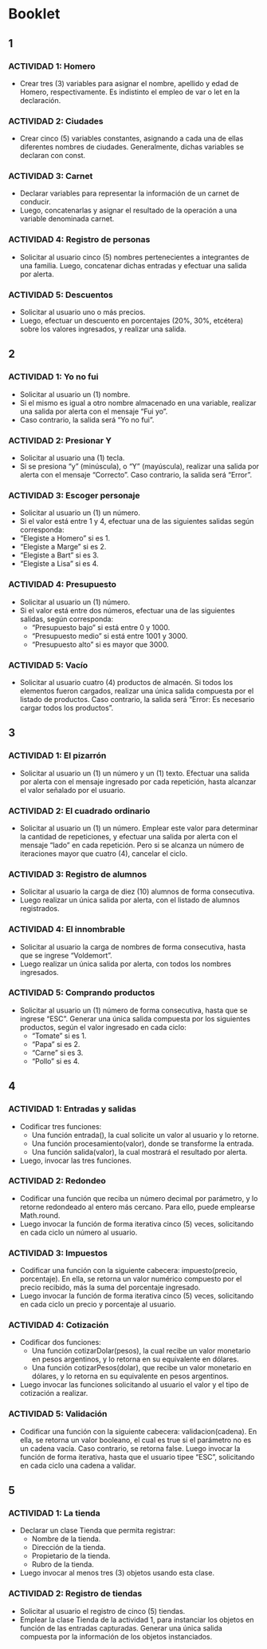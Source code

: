 # Booklet

## 1
### ACTIVIDAD 1: Homero
- Crear tres (3) variables para asignar el nombre, apellido y edad de Homero, respectivamente. Es indistinto el empleo de var o  let en la declaración.

### ACTIVIDAD 2: Ciudades
- Crear cinco (5) variables constantes, asignando a cada una de ellas diferentes nombres de ciudades. Generalmente, dichas variables se declaran con const.

### ACTIVIDAD 3: Carnet
- Declarar variables para representar la información de un carnet de conducir.
- Luego, concatenarlas y asignar el resultado de la operación a una variable denominada carnet.

### ACTIVIDAD 4: Registro de personas
- Solicitar al usuario cinco (5) nombres pertenecientes a integrantes de una familia. Luego, concatenar dichas entradas y efectuar una salida por alerta.

### ACTIVIDAD 5: Descuentos
- Solicitar al usuario uno o más precios.
- Luego, efectuar un descuento en porcentajes (20%, 30%, etcétera) sobre los valores ingresados, y realizar una salida.

## 2
### ACTIVIDAD 1: Yo no fui
- Solicitar al usuario un (1) nombre.
- Si el mismo es igual a otro nombre almacenado en una variable, realizar una salida por alerta con el mensaje “Fui yo”. 
- Caso contrario, la salida será “Yo no fui”.

### ACTIVIDAD 2: Presionar Y
- Solicitar al usuario una (1) tecla.
- Si se presiona “y” (minúscula), o “Y” (mayúscula), realizar una salida por alerta con el mensaje “Correcto”. Caso contrario, la salida será “Error”.

### ACTIVIDAD 3: Escoger personaje
- Solicitar al usuario un (1) un número.
- Si el valor está entre 1 y 4, efectuar una de las siguientes salidas según corresponda: 
- “Elegiste a Homero” si es 1.
- “Elegiste a Marge” si es 2.
- “Elegiste a Bart” si es 3.
- “Elegiste a Lisa” si es 4.

### ACTIVIDAD 4: Presupuesto
- Solicitar al usuario un (1) número.
- Si el valor está entre dos números, efectuar una de las siguientes salidas, según corresponda: 
	- “Presupuesto bajo” si está entre 0 y 1000.
	- “Presupuesto medio” si está entre 1001 y 3000.
	- “Presupuesto alto” si es  mayor que 3000.

### ACTIVIDAD 5: Vacío
- Solicitar al usuario cuatro (4) productos de almacén. Si todos los elementos fueron cargados, realizar una única salida compuesta por el listado de productos. Caso contrario, la salida será “Error: Es necesario cargar todos los productos”.

## 3
### ACTIVIDAD 1: El pizarrón
- Solicitar al usuario un (1) un número y un (1) texto. Efectuar una salida por alerta con el mensaje ingresado por cada repetición, hasta alcanzar el valor señalado por el usuario.

### ACTIVIDAD 2: El cuadrado ordinario
- Solicitar al usuario un (1) un número. Emplear este valor para determinar la cantidad de repeticiones, y efectuar una salida por alerta con el mensaje “lado” en cada repetición. Pero si se alcanza un número de iteraciones mayor que cuatro (4), cancelar el ciclo.

### ACTIVIDAD 3: Registro de alumnos
- Solicitar al usuario la carga de diez (10) alumnos de forma consecutiva.
- Luego realizar un única salida por alerta, con el listado de alumnos registrados.

### ACTIVIDAD 4: El innombrable
- Solicitar al usuario la carga de nombres de forma consecutiva,  hasta que se ingrese “Voldemort”.
- Luego realizar un única salida por alerta, con todos los nombres ingresados.

### ACTIVIDAD 5: Comprando productos
- Solicitar al usuario un (1) número de forma consecutiva, hasta que se ingrese “ESC”. Generar una única salida compuesta por los siguientes productos, según el valor ingresado en cada ciclo:
	- “Tomate” si es 1.
	- “Papa” si es 2.
	- “Carne” si es 3.
	- “Pollo” si es 4.

## 4
### ACTIVIDAD 1: Entradas y salidas
- Codificar tres funciones:
	- Una función entrada(), la cual solicite un valor al usuario y lo retorne.
	- Una función procesamiento(valor), donde se transforme la entrada.
	- Una función salida(valor), la cual mostrará el resultado por alerta.
- Luego, invocar las tres funciones.

### ACTIVIDAD 2: Redondeo
- Codificar una función que reciba un número decimal por parámetro, y lo retorne redondeado al entero más cercano. Para ello, puede emplearse  Math.round.
- Luego invocar la función de forma iterativa cinco (5) veces, solicitando en cada ciclo un número al usuario.

### ACTIVIDAD 3: Impuestos
- Codificar una función con la siguiente cabecera: impuesto(precio, porcentaje). En ella, se retorna un valor numérico compuesto por el precio recibido, más la suma del porcentaje ingresado.
- Luego invocar la función de forma iterativa cinco (5) veces, solicitando en cada ciclo un precio y porcentaje al usuario.

### ACTIVIDAD 4: Cotización
- Codificar dos funciones:
	- Una función cotizarDolar(pesos), la cual recibe un valor monetario en pesos argentinos, y lo retorna en su equivalente en dólares.
	- Una función cotizarPesos(dolar), que recibe un valor monetario en dólares, y lo retorna en su equivalente en pesos argentinos.
- Luego invocar las funciones solicitando  al usuario el valor y el tipo de cotización a realizar.

### ACTIVIDAD 5: Validación
- Codificar una función con la siguiente cabecera: validacion(cadena). En ella, se retorna un valor booleano, el cual es true si el parámetro no es un cadena vacía. Caso contrario, se retorna false. Luego invocar la función de forma iterativa, hasta que el usuario tipee “ESC”, solicitando en cada ciclo una cadena a validar.

## 5
### ACTIVIDAD 1: La tienda
- Declarar un clase Tienda que permita registrar:
	- Nombre de la tienda.
	- Dirección de la tienda.
	- Propietario de la tienda.
	- Rubro de la tienda.
- Luego invocar al menos tres (3) objetos usando esta clase.

### ACTIVIDAD 2: Registro de tiendas
- Solicitar al usuario el registro de cinco (5) tiendas.
- Emplear la clase Tienda de la actividad 1, para instanciar los objetos en función de las entradas capturadas. Generar una única salida compuesta por la información de los objetos instanciados.